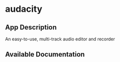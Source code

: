 # audacity

## App Description

An easy-to-use, multi-track audio editor and recorder

## Available Documentation

